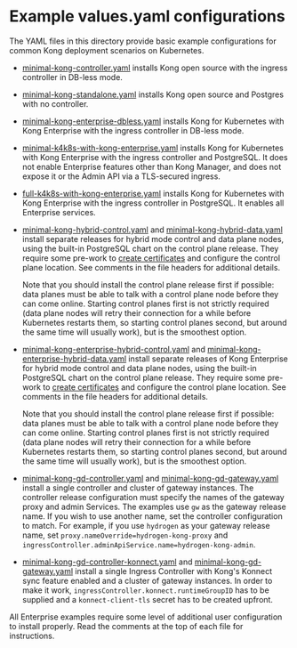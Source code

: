 # Example values.yaml configurations

The YAML files in this directory provide basic example configurations for
common Kong deployment scenarios on Kubernetes.

* [minimal-kong-controller.yaml](minimal-kong-controller.yaml) installs Kong
  open source with the ingress controller in DB-less mode.

* [minimal-kong-standalone.yaml](minimal-kong-standalone.yaml) installs Kong
  open source and Postgres with no controller.

* [minimal-kong-enterprise-dbless.yaml](minimal-kong-enterprise-dbless.yaml)
  installs Kong for Kubernetes with Kong Enterprise with the ingress controller
  in DB-less mode.

* [minimal-k4k8s-with-kong-enterprise.yaml](minimal-k4k8s-with-kong-enterprise.yaml)
  installs Kong for Kubernetes with Kong Enterprise with the ingress controller
  and PostgreSQL. It does not enable Enterprise features other than Kong
  Manager, and does not expose it or the Admin API via a TLS-secured ingress.

* [full-k4k8s-with-kong-enterprise.yaml](full-k4k8s-with-kong-enterprise.yaml)
  installs Kong for Kubernetes with Kong Enterprise with the ingress controller
  in PostgreSQL. It enables all Enterprise services.

* [minimal-kong-hybrid-control.yaml](minimal-kong-hybrid-control.yaml) and
  [minimal-kong-hybrid-data.yaml](minimal-kong-hybrid-data.yaml) install
  separate releases for hybrid mode control and data plane nodes, using the
  built-in PostgreSQL chart on the control plane release. They require some
  pre-work to [create certificates](https://github.com/Kong/charts/blob/main/charts/kong/README.md#certificates)
  and configure the control plane location. See comments in the file headers
  for additional details.

  Note that you should install the control plane release first if possible:
  data planes must be able to talk with a control plane node before they can
  come online. Starting control planes first is not strictly required (data
  plane nodes will retry their connection for a while before Kubernetes
  restarts them, so starting control planes second, but around the same time
  will usually work), but is the smoothest option.

* [minimal-kong-enterprise-hybrid-control.yaml](minimal-kong-enterprise-hybrid-control.yaml) and
  [minimal-kong-enterprise-hybrid-data.yaml](minimal-kong-enterprise-hybrid-data.yaml) install
  separate releases of Kong Enterprise for hybrid mode control and data plane nodes, using the
  built-in PostgreSQL chart on the control plane release. They require some
  pre-work to [create certificates](https://github.com/Kong/charts/blob/main/charts/kong/README.md#certificates)
  and configure the control plane location. See comments in the file headers
  for additional details.

  Note that you should install the control plane release first if possible:
  data planes must be able to talk with a control plane node before they can
  come online. Starting control planes first is not strictly required (data
  plane nodes will retry their connection for a while before Kubernetes
  restarts them, so starting control planes second, but around the same time
  will usually work), but is the smoothest option.

* [minimal-kong-gd-controller.yaml](minimal-kong-gd-controller.yaml) and
  [minimal-kong-gd-gateway.yaml](minimal-kong-gd-gateway.yaml) install a
  single controller and cluster of gateway instances. The controller release
  configuration must specify the names of the gateway proxy and admin
  Services. The examples use `gw` as the gateway release name. If you wish to
  use another name, set the controller configuration to match. For example, if
  you use `hydrogen` as your gateway release name, set
  `proxy.nameOverride=hydrogen-kong-proxy` and
  `ingressController.adminApiService.name=hydrogen-kong-admin`.

* [minimal-kong-gd-controller-konnect.yaml](minimal-kong-gd-controller-konnect.yaml) and
  [minimal-kong-gd-gateway.yaml](minimal-kong-gd-gateway.yaml) install a single Ingress
  Controller with Kong's Konnect sync feature enabled and a cluster of gateway instances.
  In order to make it work, `ingressController.konnect.runtimeGroupID` has to be
  supplied and a `konnect-client-tls` secret has to be created upfront.

All Enterprise examples require some level of additional user configuration to
install properly. Read the comments at the top of each file for instructions.
